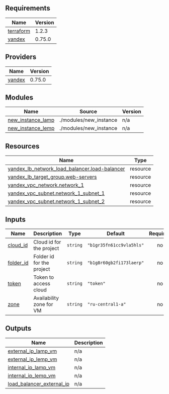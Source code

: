 <!-- BEGINNING OF PRE-COMMIT-TERRAFORM DOCS HOOK -->
## Requirements

| Name | Version |
|------|---------|
| <a name="requirement_terraform"></a> [terraform](#requirement\_terraform) | 1.2.3 |
| <a name="requirement_yandex"></a> [yandex](#requirement\_yandex) | 0.75.0 |

## Providers

| Name | Version |
|------|---------|
| <a name="provider_yandex"></a> [yandex](#provider\_yandex) | 0.75.0 |

## Modules

| Name | Source | Version |
|------|--------|---------|
| <a name="module_new_instance_lamp"></a> [new\_instance\_lamp](#module\_new\_instance\_lamp) | ./modules/new_instance | n/a |
| <a name="module_new_instance_lemp"></a> [new\_instance\_lemp](#module\_new\_instance\_lemp) | ./modules/new_instance | n/a |

## Resources

| Name | Type |
|------|------|
| [yandex_lb_network_load_balancer.load-balancer](https://registry.terraform.io/providers/yandex-cloud/yandex/0.75.0/docs/resources/lb_network_load_balancer) | resource |
| [yandex_lb_target_group.web-servers](https://registry.terraform.io/providers/yandex-cloud/yandex/0.75.0/docs/resources/lb_target_group) | resource |
| [yandex_vpc_network.network_1](https://registry.terraform.io/providers/yandex-cloud/yandex/0.75.0/docs/resources/vpc_network) | resource |
| [yandex_vpc_subnet.network_1_subnet_1](https://registry.terraform.io/providers/yandex-cloud/yandex/0.75.0/docs/resources/vpc_subnet) | resource |
| [yandex_vpc_subnet.network_1_subnet_2](https://registry.terraform.io/providers/yandex-cloud/yandex/0.75.0/docs/resources/vpc_subnet) | resource |

## Inputs

| Name | Description | Type | Default | Required |
|------|-------------|------|---------|:--------:|
| <a name="input_cloud_id"></a> [cloud\_id](#input\_cloud\_id) | Cloud id for the project | `string` | `"b1gr35fn61cc9vla5hls"` | no |
| <a name="input_folder_id"></a> [folder\_id](#input\_folder\_id) | Folder id for the project | `string` | `"b1g8r60gb2fi173laerp"` | no |
| <a name="input_token"></a> [token](#input\_token) | Token to access cloud | `string` | `"token"` | no |
| <a name="input_zone"></a> [zone](#input\_zone) | Availability zone for VM | `string` | `"ru-central1-a"` | no |

## Outputs

| Name | Description |
|------|-------------|
| <a name="output_external_ip_lamp_vm"></a> [external\_ip\_lamp\_vm](#output\_external\_ip\_lamp\_vm) | n/a |
| <a name="output_external_ip_lemp_vm"></a> [external\_ip\_lemp\_vm](#output\_external\_ip\_lemp\_vm) | n/a |
| <a name="output_internal_ip_lamp_vm"></a> [internal\_ip\_lamp\_vm](#output\_internal\_ip\_lamp\_vm) | n/a |
| <a name="output_internal_ip_lemp_vm"></a> [internal\_ip\_lemp\_vm](#output\_internal\_ip\_lemp\_vm) | n/a |
| <a name="output_load_balancer_external_ip"></a> [load\_balancer\_external\_ip](#output\_load\_balancer\_external\_ip) | n/a |
<!-- END OF PRE-COMMIT-TERRAFORM DOCS HOOK -->